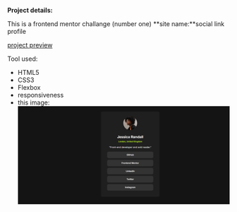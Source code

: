 **Project details:**

This is a frontend mentor challange (number one)
**site name:**social link profile

[project preview](https://social-link-profiles-project.netlify.app/)

Tool used:
 - HTML5
 - CSS3
 - Flexbox
 - responsiveness
 - this image:![enter image description here](https://github.com/hm-saidul/social-link-profile/blob/main/assets/images/download%20%282%29.png?raw=true)
